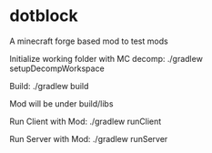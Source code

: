 # dotblock
A minecraft forge based mod to test mods

Initialize working folder with MC decomp:
./gradlew setupDecompWorkspace

Build:
./gradlew build

Mod will be under build/libs

Run Client with Mod:
./gradlew runClient

Run Server with Mod:
./gradlew runServer
